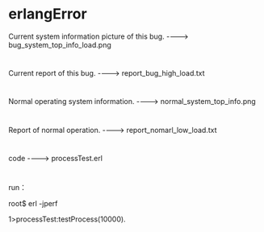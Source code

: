 # erlangError
Current system information picture of this bug.         ----> bug_system_top_info_load.png
#
Current report of this bug.                             ----> report_bug_high_load.txt
#

Normal operating system information.                    ----> normal_system_top_info.png
#
Report of normal operation.                             ----> report_nomarl_low_load.txt
#

code                                                    ----> processTest.erl
#
run：

root$ erl -jperf

1>processTest:testProcess(10000).
